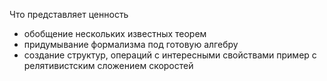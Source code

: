 Что представляет ценность
- обобщение нескольких известных теорем
- придумывание формализма под готовую алгебру
- создание структур, операций с интересными свойствами
	пример с релятивистским сложением скоростей
